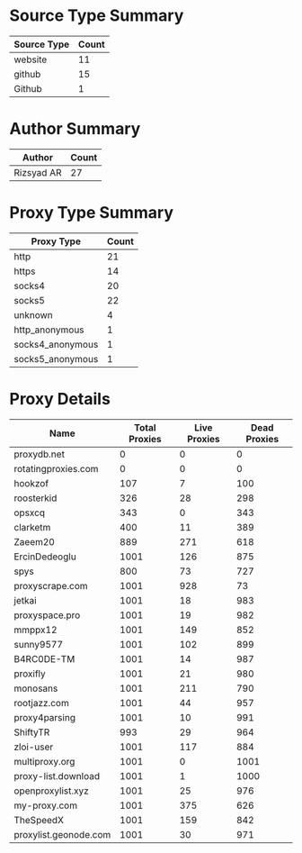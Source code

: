 # Source Type Summary

| Source Type | Count |
|-------------|-------|
| website | 11 |
| github | 15 |
| Github | 1 |


# Author Summary

| Author | Count |
|--------|-------|
| Rizsyad AR | 27 |


# Proxy Type Summary

| Proxy Type | Count |
|------------|-------|
| http | 21 |
| https | 14 |
| socks4 | 20 |
| socks5 | 22 |
| unknown | 4 |
| http_anonymous | 1 |
| socks4_anonymous | 1 |
| socks5_anonymous | 1 |


# Proxy Details

| Name | Total Proxies | Live Proxies | Dead Proxies |
|------|---------------|--------------|---------------|
| proxydb.net | 0 | 0 | 0 |
| rotatingproxies.com | 0 | 0 | 0 |
| hookzof | 107 | 7 | 100 |
| roosterkid | 326 | 28 | 298 |
| opsxcq | 343 | 0 | 343 |
| clarketm | 400 | 11 | 389 |
| Zaeem20 | 889 | 271 | 618 |
| ErcinDedeoglu | 1001 | 126 | 875 |
| spys | 800 | 73 | 727 |
| proxyscrape.com | 1001 | 928 | 73 |
| jetkai | 1001 | 18 | 983 |
| proxyspace.pro | 1001 | 19 | 982 |
| mmppx12 | 1001 | 149 | 852 |
| sunny9577 | 1001 | 102 | 899 |
| B4RC0DE-TM | 1001 | 14 | 987 |
| proxifly | 1001 | 21 | 980 |
| monosans | 1001 | 211 | 790 |
| rootjazz.com | 1001 | 44 | 957 |
| proxy4parsing | 1001 | 10 | 991 |
| ShiftyTR | 993 | 29 | 964 |
| zloi-user | 1001 | 117 | 884 |
| multiproxy.org | 1001 | 0 | 1001 |
| proxy-list.download | 1001 | 1 | 1000 |
| openproxylist.xyz | 1001 | 25 | 976 |
| my-proxy.com | 1001 | 375 | 626 |
| TheSpeedX | 1001 | 159 | 842 |
| proxylist.geonode.com | 1001 | 30 | 971 |
